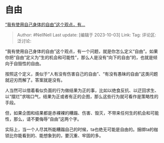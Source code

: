 # 自由
[“我有使用自己身体的自由”这个观点，有…](https://www.zhihu.com/pin/1692420606480494592)

> Author: #NellNell
> Last update: [编辑于 2023-10-03]
> Link:
> Tag:
> 评论区:
> 泛讨论:

“我有使用自己身体的自由”这个观点，有一个问题，就是你怎么定义“自由”。如果你把“自由”定义为“生的机会和可能性”，那么人是没有“向下的自由”的，也就是倾向于自毁性的自由。

按照这个定义，类似于“人有没有伤害自己的自由”、“有没有愚昧的自由”这类问题就迎刃而解了。答案就是没有。

人当然可以借着看似负面的行为做结果为正的事，比如以绝食反抗、以迂回求生、以“摆烂”求喘口气，结果为正或者有正的企图，那么这些行为就可看作是策略性的手段。

但，如果企图和结果都是赤裸裸的糟蹋、伤害、毁灭，不带来任何生的机会和可能性，那么，请不要侮辱“自由”这两个字。

实际上，当一个人尽其所能糟蹋自己的时候，ta也绝无可能是自由的。捆绑ta的枷锁比你能看到的、能想象到的，要沉重、牢固的多。